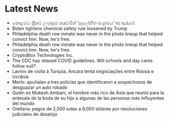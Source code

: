 # Latest News
-  කොළඹට ක්‍රිකට් උණුසුම කැඳවමින් ‘සුලෝහිත සංග්‍රාමය’ අද ඇරැඹේ
-  Biden tightens chemical safety rule loosened by Trump
-  Philadelphia death row inmate was never in the photo lineup that helped convict him. Now, he's free.
-  Philadelphia death row inmate was never in the photo lineup that helped convict him. Now, he's free.
-  CryptoBlox Technologies Inc.
-  The CDC has relaxed COVID guidelines. Will schools and day cares follow suit?
-  Lavrov de visita à Turquia, Ancara tenta negociações entre Rússia e Ucrânia
-  Merlo: apuñalan a tres policías que identificaron a sospechosos de desguazar un auto robado
-  Quién es Mukesh Ambani, el hombre más rico de Asia que reunió para la antesala de la boda de su hijo a algunas de las personas más influyentes del mundo
-  Orellana: pagos de 2,500 soles a 8,000 dólares por resoluciones judiciales de desalojo
